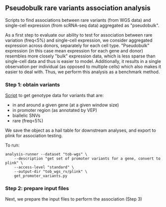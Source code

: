 ## Pseudobulk rare variants association analysis

Scripts to find associations between rare variants (from WGS data) and single-cell expression (from scRNA-seq data) aggregated as "pseudobulk".

As a first step to evaluate our ability to test for association between rare variation (freq<5%) and single-cell expression, we consider aggregated expression across donors, separately for each cell type.
"Pseudobulk" expression (in this case mean expression for each gene and donor) resembles more closely "bulk" expression data, which is less sparse than single-cell data and thus is easier to model.
Additionally, it results in a single observation per individual (as opposed to multiple cells) which also makes it easier to deal with.
Thus, we perform this analysis as a benchmark method.

### Step 1: obtain variants

[Script](get_promoter_variants.py) to get genotype data for variants that are:
* in and around a given gene (at a given window size)
* in promoter region (as annotated by VEP)
* biallelic SNVs
* rare (freq<5%)

We save the object as a hail table for downstream analyses, and export to plink for association testing.

To run:
```
analysis-runner --dataset "tob-wgs" \
    --description "get set of promoter variants for a gene, convert to plink" \
    --access-level "standard" \
    --output-dir "tob_wgs_rv/plink" \
    get_promoter_variants.py
```

### Step 2: prepare input files
Next, we prepare the input files to perform the association (Step 3)